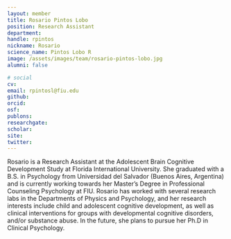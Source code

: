 ```yaml
---
layout: member
title: Rosario Pintos Lobo
position: Research Assistant
department:
handle: rpintos
nickname: Rosario
science_name: Pintos Lobo R
image: /assets/images/team/rosario-pintos-lobo.jpg
alumni: false

# social
cv:
email: rpintosl@fiu.edu
github:
orcid:
osf:
publons:
researchgate:
scholar:
site:
twitter:
---
```


Rosario is a Research Assistant at the Adolescent Brain Cognitive Development Study at Florida International University. She graduated with a B.S. in Psychology from Universidad del Salvador (Buenos Aires, Argentina) and is currently working towards her Master’s Degree in Professional Counseling Psychology at FIU. Rosario has worked with several research labs in the Departments of Physics and Psychology, and her research interests include child and adolescent cognitive development, as well as clinical interventions for groups with developmental cognitive disorders, and/or substance abuse. In the future, she plans to pursue her Ph.D in Clinical Psychology.
